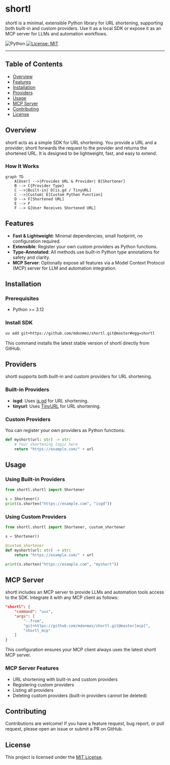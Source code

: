 # shortl

shortl is a minimal, extensible Python library for URL shortening, supporting both built-in and custom providers. Use it as a local SDK or expose it as an MCP server for LLMs and automation workflows.

![Python](https://img.shields.io/badge/python-3670A0?style=for-the-badge&logo=python&logoColor=ffdd54)
[![License: MIT](https://img.shields.io/badge/License-MIT-yellow.svg?style=for-the-badge)](https://opensource.org/licenses/MIT)

---

## Table of Contents

- [Overview](#overview)
- [Features](#features)
- [Installation](#installation)
- [Providers](#providers)
- [Usage](#usage)
- [MCP Server](#mcp-server)
- [Contributing](#contributing)
- [License](#license)

## Overview

shortl acts as a simple SDK for URL shortening. You provide a URL and a provider; shortl forwards the request to the provider and returns the shortened URL. It is designed to be lightweight, fast, and easy to extend.

### How It Works

```mermaid
graph TD
    A[User] -->|Provides URL & Provider| B[Shortener]
    B --> C{Provider Type}
    C -->|Built-in| D[is.gd / TinyURL]
    C -->|Custom| E[Custom Python Function]
    D --> F[Shortened URL]
    E --> F
    F --> G[User Receives Shortened URL]
```

## Features

- **Fast & Lightweight**: Minimal dependencies, small footprint, no configuration required.
- **Extensible**: Register your own custom providers as Python functions.
- **Type-Annotated**: All methods use built-in Python type annotations for safety and clarity.
- **MCP Server**: Optionally expose all features via a Model Context Protocol (MCP) server for LLM and automation integration.

## Installation

### Prerequisites
- Python >= 3.12

### Install SDK

```bash
uv add git+https://github.com/mdonmez/shortl.git@master#egg=shortl
```

This command installs the latest stable version of shortl directly from GitHub.

## Providers

shortl supports both built-in and custom providers for URL shortening.

### Built-in Providers
- **isgd**: Uses [is.gd](https://is.gd) for URL shortening.
- **tinyurl**: Uses [TinyURL](https://tinyurl.com) for URL shortening.

### Custom Providers
You can register your own providers as Python functions:

```python
def myshort(url: str) -> str:
    # Your shortening logic here
    return "https://example.com/" + url
```

## Usage

### Using Built-in Providers

```python
from shortl.shortl import Shortener

s = Shortener()
print(s.shorten("https://example.com", "isgd"))
```

### Using Custom Providers

```python
from shortl.shortl import Shortener, custom_shortener

s = Shortener()

@custom_shortener
def myshort(url: str) -> str:
    return "https://example.com/" + url

print(s.shorten("https://example.com", "myshort"))
```

## MCP Server

shortl includes an MCP server to provide LLMs and automation tools access to the SDK. Integrate it with any MCP client as follows:

```json
"shortl": {
    "command": "uvx",
    "args": [
        "--from",
        "git+https://github.com/mdonmez/shortl.git@master[mcp]",
        "shortl_mcp"
    ]
}
```

This configuration ensures your MCP client always uses the latest shortl MCP server.

### MCP Server Features
- URL shortening with built-in and custom providers
- Registering custom providers
- Listing all providers
- Deleting custom providers (built-in providers cannot be deleted)

## Contributing

Contributions are welcome! If you have a feature request, bug report, or pull request, please open an issue or submit a PR on GitHub.

## License

This project is licensed under the [MIT License](/LICENSE).
